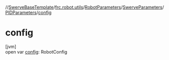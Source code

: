 //[SwerveBaseTemplate](../../../../../index.md)/[frc.robot.utils](../../../index.md)/[RobotParameters](../../index.md)/[SwerveParameters](../index.md)/[PIDParameters](index.md)/[config](config.md)

# config

[jvm]\
open var [config](config.md): RobotConfig
